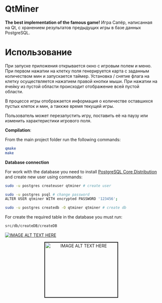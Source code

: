 # QtMiner

**The best implementation of the famous game!** Игра Сапёр, написанная на Qt, с хранением результатов предыдущих игры в базе данных PostgreSQL.

# Использование

При запуске приложения открывается окно с игровым полем и меню. При первом нажатии на клетку поля генерируется карта с заданным количеством мин и запускается таймер. Установка / снятие флага на клетку осуществляется нажатием правой кнопки мыши. При нажатии на ячейку из пустой области происходит отображение всей пустой области. 

В процессе игры отображается информация о количестве оставшихся пустых клеток и мин, а таккже время текущей игры.

Пользователь может перезапустить игру, поставить её на паузу или изменить характеристики игрового поля.

**Compilation**:

From the main project folder run the following commands:

```sh
qmake
make
```

**Database connection**

For work with the database you need to install [PostgreSQL Core Distribution](https://www.postgresql.org/download/)
and create new user using commands:

```sh
sudo -u postgres createuser qtminer # create user

sudo -u postgres psql # change password
ALTER USER qtminer WITH encrypted PASSWORD '123456';

sudo -u postgres createdb -O qtminer qtminer # create db
```

For create the required table in the database you must run: 

```sh
src/db/createDB/createDB
```

[![IMAGE ALT TEXT HERE](http://img.youtube.com/vi/EFevm0B7rLA/0.jpg)](http://www.youtube.com/watch?v=EFevm0B7rLA)

<p align="center">
  <a href="http://www.youtube.com/watch?feature=player_embedded&v=EFevm0B7rLA" target="_blank"><img src="http://img.youtube.com/vi/EFevm0B7rLA/0.jpg" 
  alt="IMAGE ALT TEXT HERE" width="240" height="180" border="2"/></a>
</p>

